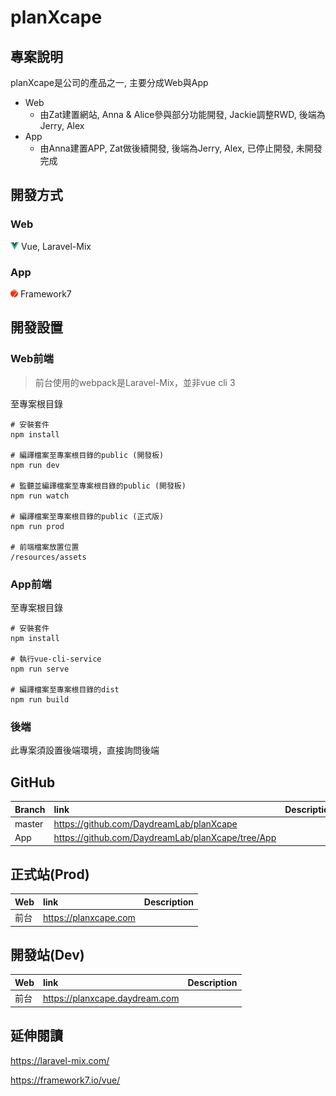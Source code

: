 # planXcape

## 專案說明
planXcape是公司的產品之一, 主要分成Web與App
- Web
    - 由Zat建置網站, Anna & Alice參與部分功能開發, Jackie調整RWD, 後端為Jerry, Alex
- App
    - 由Anna建置APP, Zat做後續開發, 後端為Jerry, Alex, 已停止開發, 未開發完成
    

## 開發方式

### Web
![vue](../assets/image/icon/vue.png) Vue, Laravel-Mix

### App
![framework7](../assets/image/icon/framework7.png) Framework7


## 開發設置

### Web前端

> 前台使用的webpack是Laravel-Mix，並非vue cli 3

至專案根目錄
```
# 安裝套件
npm install

# 編譯檔案至專案根目錄的public (開發板)
npm run dev

# 監聽並編譯檔案至專案根目錄的public (開發板)
npm run watch

# 編譯檔案至專案根目錄的public (正式版)
npm run prod

# 前端檔案放置位置
/resources/assets
```

### App前端
至專案根目錄
```
# 安裝套件
npm install

# 執行vue-cli-service
npm run serve

# 編譯檔案至專案根目錄的dist
npm run build
```

### 後端

此專案須設置後端環境，直接詢問後端

## GitHub

Branch            | link                                                                       | Description
:---------------- | :------------------------------------------------------------------------- | :---
master            | https://github.com/DaydreamLab/planXcape                                   |
App               | https://github.com/DaydreamLab/planXcape/tree/App                          |


## 正式站(Prod)
Web               | link                                                                       | Description
:---------------- | :------------------------------------------------------------------------- | :---
前台              | https://planxcape.com                                                      |

## 開發站(Dev)
Web               | link                                                                       | Description
:---------------- | :------------------------------------------------------------------------- | :---
前台              | https://planxcape.daydream.com                                             |

## 延伸閱讀
https://laravel-mix.com/

https://framework7.io/vue/
